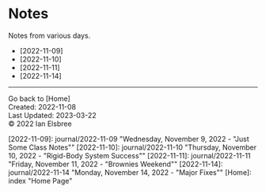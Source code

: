 # Notes

Notes from various days.

- [2022-11-09]
- [2022-11-10]
- [2022-11-11]
- [2022-11-14]

---
Go back to [Home]  
Created: 2022-11-08  
Last Updated: 2023-03-22  
© 2022 Ian Elsbree  

[2022-11-09]: journal/2022-11-09 "Wednesday, November 9, 2022 - "Just Some Class Notes""
[2022-11-10]: journal/2022-11-10 "Thursday, November 10, 2022 - "Rigid-Body System Success""
[2022-11-11]: journal/2022-11-11 "Friday, November 11, 2022 - "Brownies Weekend""
[2022-11-14]: journal/2022-11-14 "Monday, November 14, 2022 - "Major Fixes""
[Home]: index "Home Page"
